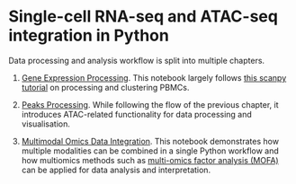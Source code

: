 # Single-cell RNA-seq and ATAC-seq integration in Python

Data processing and analysis workflow is split into multiple chapters.

1. [Gene Expression Processing](1-Gene-Expression-Processing.ipynb). This notebook largely follows [this scanpy tutorial](https://scanpy-tutorials.readthedocs.io/en/latest/pbmc3k.html) on processing and clustering PBMCs. 

1. [Peaks Processing](2-Chromatin-Accessibility-Processing.ipynb). While following the flow of the previous chapter, it introduces ATAC-related functionality for data processing and visualisation.

1. [Multimodal Omics Data Integration](3-Multimodal-Omics-Data-Integration.ipynb). This notebook demonstrates how multiple modalities can be combined in a single Python workflow and how multiomics methods such as [multi-omics factor analysis (MOFA)](https://github.com/bioFAM/MOFA2) can be applied for data analysis and interpretation.


